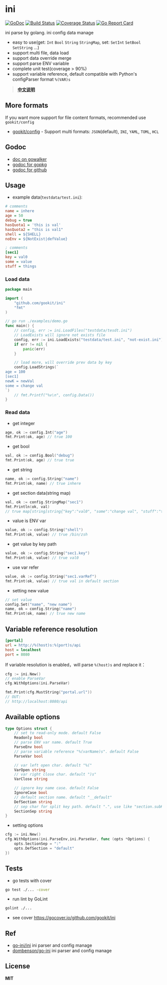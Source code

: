 # ini

[![GoDoc](https://godoc.org/github.com/gookit/ini?status.svg)](https://godoc.org/github.com/gookit/ini)
[![Build Status](https://travis-ci.org/gookit/ini.svg?branch=master)](https://travis-ci.org/gookit/ini)
[![Coverage Status](https://coveralls.io/repos/github/gookit/ini/badge.svg?branch=master)](https://coveralls.io/github/gookit/ini?branch=master)
[![Go Report Card](https://goreportcard.com/badge/github.com/gookit/ini)](https://goreportcard.com/report/github.com/gookit/ini)

ini parse by golang. ini config data manage

- easy to use(get: `Int` `Bool` `String` `StringMap`, set: `SetInt` `SetBool` `SetString` ...)
- support multi file, data load
- support data override merge
- support parse ENV variable
- complete unit test(coverage > 90%)
- support variable reference, default compatible with Python's configParser format `%(VAR)s`

> **[中文说明](README_cn.md)**

## More formats

If you want more support for file content formats, recommended use `gookit/config`

- [gookit/config](https://github/gookit/config) - Support multi formats: `JSON`(default), `INI`, `YAML`, `TOML`, `HCL`

## Godoc

- [doc on gowalker](https://gowalker.org/github.com/gookit/ini)
- [godoc for gopkg](https://godoc.org/gopkg.in/gookit/ini.v1)
- [godoc for github](https://godoc.org/github.com/gookit/ini)

## Usage

- example data(`testdata/test.ini`):

```ini
# comments
name = inhere
age = 50
debug = true
hasQuota1 = 'this is val'
hasQuota2 = "this is val1"
shell = ${SHELL}
noEnv = ${NotExist|defValue}

; comments
[sec1]
key = val0
some = value
stuff = things
```

### Load data

```go
package main

import (
	"github.com/gookit/ini"
	"fmt"
)

// go run ./examples/demo.go
func main() {
	// config, err := ini.LoadFiles("testdata/tesdt.ini")
	// LoadExists will ignore not exists file
	config, err := ini.LoadExists("testdata/test.ini", "not-exist.ini")
	if err != nil {
		panic(err)
	}

	// load more, will override prev data by key
	config.LoadStrings(`
age = 100
[sec1]
newK = newVal
some = change val
`)
	// fmt.Printf("%v\n", config.Data())
}
```

### Read data

- get integer

```go
age, ok := config.Int("age")
fmt.Print(ok, age) // true 100
```

- get bool

```go
val, ok := config.Bool("debug")
fmt.Print(ok, age) // true true
```

- get string

```go
name, ok := config.String("name")
fmt.Print(ok, name) // true inhere
```

- get section data(string map)

```go
val, ok := config.StringMap("sec1")
fmt.Println(ok, val) 
// true map[string]string{"key":"val0", "some":"change val", "stuff":"things", "newK":"newVal"}
```

- value is ENV var

```go
value, ok := config.String("shell")
fmt.Print(ok, value) // true /bin/zsh
```

- get value by key path

```go
value, ok := config.String("sec1.key")
fmt.Print(ok, value) // true val0
```

- use var refer

```go
value, ok := config.String("sec1.varRef")
fmt.Print(ok, value) // true val in default section
```

- setting new value

```go
// set value
config.Set("name", "new name")
name, ok = config.String("name")
fmt.Print(ok, name) // true new name
```

## Variable reference resolution

```ini
[portal] 
url = http://%(host)s:%(port)s/api
host = localhost 
port = 8080
```

If variable resolution is enabled，will parse `%(host)s` and replace it：

```go
cfg := ini.New()
// enable ParseVar
cfg.WithOptions(ini.ParseVar)

fmt.Print(cfg.MustString("portal.url"))
// OUT: 
// http://localhost:8080/api 
```

## Available options

```go
type Options struct {
	// set to read-only mode. default False
	Readonly bool
	// parse ENV var name. default True
	ParseEnv bool
	// parse variable reference "%(varName)s". default False
	ParseVar bool

	// var left open char. default "%("
	VarOpen string
	// var right close char. default ")s"
	VarClose string

	// ignore key name case. default False
	IgnoreCase bool
	// default section name. default "__default"
	DefSection string
	// sep char for split key path. default ".", use like "section.subKey"
	SectionSep string
}
```

- setting options

```go
cfg := ini.New()
cfg.WithOptions(ini.ParseEnv,ini.ParseVar, func (opts *Options) {
	opts.SectionSep = ":"
	opts.DefSection = "default"
})
```

## Tests

- go tests with cover

```bash
go test ./... -cover
```

- run lint by GoLint

```bash
golint ./...
```

- see cover https://gocover.io/github.com/gookit/ini

## Ref 

- [go-ini/ini](https://github.com/go-ini/ini) ini parser and config manage
- [dombenson/go-ini](https://github.com/dombenson/go-ini) ini parser and config manage

## License

**MIT**
